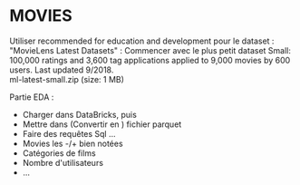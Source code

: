 # MOVIES

Utiliser recommended for education and development pour le dataset : "MovieLens Latest Datasets" : Commencer avec le plus petit dataset
Small: 100,000 ratings and 3,600 tag applications applied to 9,000 movies by 600 users. Last updated 9/2018.   
ml-latest-small.zip (size: 1 MB)

Partie EDA :
- Charger dans DataBricks, puis
- Mettre dans (Convertir en ) fichier parquet
- Faire des requêtes Sql ...
- Movies les -/+ bien notées
- Catégories de films
- Nombre d'utilisateurs
- ...

